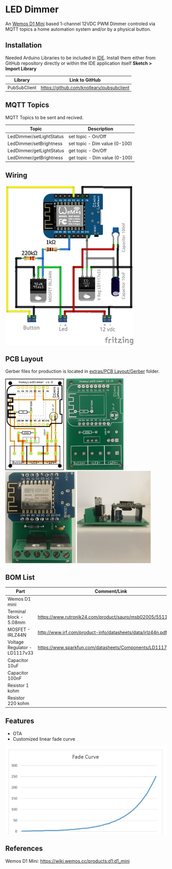 # LED Dimmer
An [Wemos D1 Mini](https://wiki.wemos.cc/products:d1:d1_mini) based 1-channel 12VDC PWM Dimmer controled via MQTT topics a home automation system and/or by a physical button. 

## Installation
Needed Arduino Libraries to be included in [IDE](https://www.arduino.cc/en/Main/Software). Install them either from GitHub repository directly or within the IDE application itself **Sketch > Import Library** 

| Library                            | Link to GitHub                                      |
| ---------------------------------- | --------------------------------------------------- |
| PubSubClient                       |  https://github.com/knolleary/pubsubclient          |      

## MQTT Topics
MQTT Topics to be sent and recived. 

| Topic                              | Description                                         |
| ---------------------------------- | --------------------------------------------------- |
| LedDimmer/setLightStatus           |  set topic - On/Off                                 |
| LedDimmer/setBrightness            |  set topic - Dim value (0-100)                      |
| LedDimmer/getLightStatus           |  get topic - On/Off                                 |
| LedDimmer/getBrightness            |  get topic - Dim value (0-100)                      |

## Wiring
<img src="https://github.com/MagnusPer/HomeyLedDimmer/blob/master/extras/wiring/HomeyLedDimmer_v1-0.png" width="400">

## PCB Layout
Gerber files for production is located in [extras/PCB Layout/Gerber](https://github.com/MagnusPer/Homeyduino_LedDimmer/tree/master/extras/PCB%20layout/Gerber) folder.

<img src="https://github.com/MagnusPer/HomeyLedDimmer/blob/master/extras/PCB%20layout/HomeyLedDimmer_v1-0_pcb.jpg" width="185"> <img src="https://github.com/MagnusPer/HomeyLedDimmer/blob/master/extras/PCB%20layout/PCB%20top.JPG" width="180"> <img src="https://github.com/MagnusPer/HomeyLedDimmer/blob/master/extras/PCB%20layout/PCB%20mounted%20top.JPG" width="220"> <img src="https://github.com/MagnusPer/HomeyLedDimmer/blob/master/extras/PCB%20layout/PCB%20mounted%20side.JPG" width="230">


## BOM List
| Part                               | Comment/Link                                        |
| ---------------------------------- | --------------------------------------------------- |
|  Wemos D1 mini                     |                                                     |   
|  Terminal block - 5.08mm           | https://www.rutronik24.com/product/sauro/msb02005/5511.html |      
|  MOSFET - IRLZ44N                  | http://www.irf.com/product-info/datasheets/data/irlz44n.pdf |
|  Voltage Regulator - LD1117v33     | https://www.sparkfun.com/datasheets/Components/LD1117V33.pdf|
|  Capacitor 10uF                    |                                                     |
|  Capacitor 100nF                   |                                                     |
|  Resistor 1 kohm                   |                                                     |
|  Resistor 220 kohm                 |                                                     |

## Features
 - OTA
 - Customized linear fade curve
 
 <img src="https://github.com/MagnusPer/HomeyLedDimmer/blob/master/extras/34288200-6E13-4DD0-AF75-2F9DA9877E13.jpeg" width="600">
 
## References
Wemos D1 Mini: https://wiki.wemos.cc/products:d1:d1_mini
